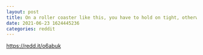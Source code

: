 ```yaml
--- 
layout: post 
title: On a roller coaster like this, you have to hold on tight, otherwise you'll fall out 
date: 2021-06-23 1624445236 
categories: reddit 
--- 
```

https://redd.it/o6abuk